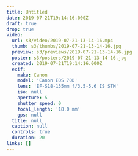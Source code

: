 ```yaml
---
title: Untitled
date: 2019-07-21T19:14:16.000Z
draft: true
drop: true
video:
  url: s3/video/2019-07-21-13-14-16.mp4
  thumb: s3/thumbs/2019-07-21-13-14-16.jpg
  preview: s3/previews/2019-07-21-13-14-16.jpg
  poster: s3/posters/2019-07-21-13-14-16.jpg
  created: 2019-07-21T19:14:16.000Z
  exif:
    make: Canon
    model: 'Canon EOS 70D'
    lens: 'EF-S18-135mm f/3.5-5.6 IS STM'
    iso: null
    aperture: 5
    shutter_speed: 0
    focal_length: '18.0 mm'
    gps: null
  title: null
  caption: null
  controls: true
  duration: 20
links: []
---
```

